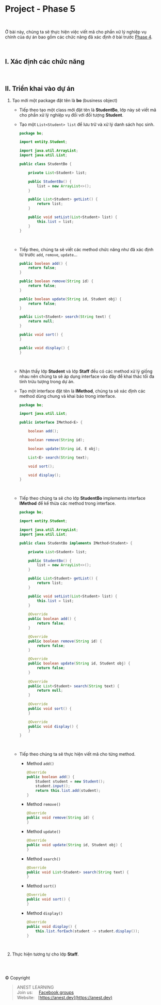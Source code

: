 # Project - Phase 5

<br />

Ở bài này, chúng ta sẽ thực hiện việc viết mã cho phần xử lý nghiệp vụ chính của dự án bao gồm các chức năng đã xác định ở bài trước [Phase 4](https://github.com/AnestAcademy/Course-Java-OOP/blob/master/23.%20Project%20-%20Phase%204.md).

<br />

## I. Xác định các chức năng


<br />

## II. Triển khai vào dự án

1. Tạo mới một package đặt tên là **bo** (business object)
    - Tiếp theo tạo một class mới đặt tên là **StudentBo**, lớp này sẽ viết mã cho phần xử lý nghiệp vụ đối với đối tượng **Student**.
    - Tạo một `List<Student> list` để lưu trữ và xử lý danh sách học sinh. 

      ```java
      package bo;
      
      import entity.Student;

      import java.util.ArrayList;
      import java.util.List;

      public class StudentBo {

          private List<Student> list;

          public StudentBo() {
              list = new ArrayList<>();
          }

          public List<Student> getList() {
              return list;
          }

          public void setList(List<Student> list) {
              this.list = list;
          }
      }
      ```
      
      <br />
      
    - Tiếp theo, chúng ta sẽ viết các method chức năng như đã xác định từ trước `add`, `remove`, `update`...
      
      ```java
      public boolean add() {
          return false;
      }

      public boolean remove(String id) {
          return false;
      }
      
      public boolean update(String id, Student obj) {
          return false;
      }
      
      public List<Student> search(String text) {
          return null;
      }

      public void sort() {
      }

      public void display() {          
      }
      ```
      
      <br />
      
    - Nhận thấy lớp **Student** và lớp **Staff** đều có các method xử lý giống nhau nên chúng ta sẽ áp dụng interface vào đây để khai thác tối đa tính trừu tượng trong dự án.
    - Tạo một interface đặt tên là **IMethod**, chúng ta sẽ xác định các method dùng chung và khai báo trong interface.

      ```java
      package bo;

      import java.util.List;

      public interface IMethod<E> {

          boolean add();

          boolean remove(String id);

          boolean update(String id, E obj);

          List<E> search(String text);

          void sort();

          void display();
      }
      ```
      
      <br />
      
    - Tiếp theo chúng ta sẽ cho lớp **StudentBo** implements interface **IMethod** để kế thừa các method trong interface.
    
      ```java
      package bo;
      
      import entity.Student;

      import java.util.ArrayList;
      import java.util.List;

      public class StudentBo implements IMethod<Student> {

          private List<Student> list;

          public StudentBo() {
              list = new ArrayList<>();
          }

          public List<Student> getList() {
              return list;
          }

          public void setList(List<Student> list) {
              this.list = list;
          }
          
          @Override
          public boolean add() {
              return false;
          }

          @Override
          public boolean remove(String id) {
              return false;
          }

          @Override
          public boolean update(String id, Student obj) {
              return false;
          }
            
          @Override
          public List<Student> search(String text) {
              return null;
          }
          
          @Override
          public void sort() {
          }

          @Override
          public void display() {          
          }
      }
      ```
      
      <br />   
      
    - Tiếp theo chúng ta sẽ thực hiện viết mã cho từng method.
        -  Method `add()`
        
           ```java
           @Override
           public boolean add() {
               Student student = new Student();
               student.input();
               return this.list.add(student);
           }
           ```
           
        -  Method `remove()`
        
           ```java
           @Override
           public void remove(String id) {
           }
           ```
            
        -  Method `update()`
        
           ```java
           @Override
           public void update(String id, Student obj) {
           }
           ```
                             
        -  Method `search()`
        
           ```java
           @Override
           public void List<Student> search(String text) {
           }
           ```
           
        -  Method `sort()`
        
           ```java
           @Override
           public void sort() {
           }
           ```
                      
        -  Method `display()`
        
           ```java
           @Override
           public void display() {
               this.list.forEach(student -> student.display());
           }
           ```
           
           <br />

2. Thực hiện tương tự cho lớp **Staff**.

<br />

##  

© Copyright
> ANEST LEARNING  
> Join us: &nbsp;&nbsp;&nbsp; [Facebook groups](https://www.facebook.com/groups/anest.learning/)  
> Website: &nbsp; [https://anest.dev](https://anest.dev) 
